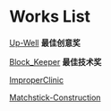 # Works List

[Up-Well](https://github.com/fdtemp/Up-Well) **最佳创意奖**

[Block_Keeper](https://github.com/AkihiJef/Block_Keeper) **最佳技术奖**

[ImproperClinic](https://github.com/WeAthFoLD/ImproperClinic)

[Matchstick-Construction](https://github.com/jzr98ssr/Matchstick-Construction) 




